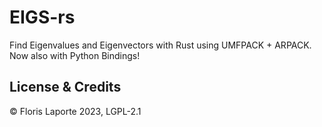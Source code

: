 # EIGS-rs

Find Eigenvalues and Eigenvectors with Rust using UMFPACK + ARPACK. Now also with Python
Bindings!

## License & Credits

© Floris Laporte 2023, LGPL-2.1

